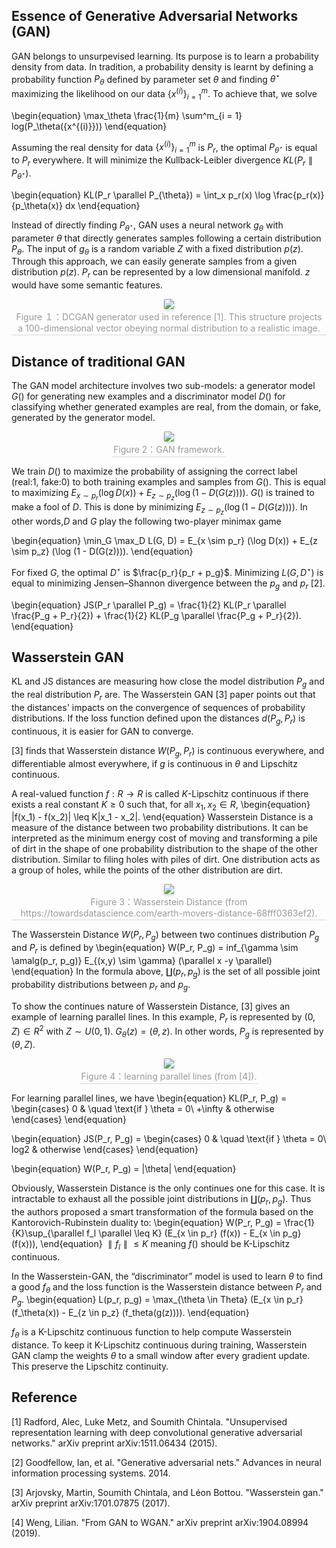 
<script src="https://cdn.mathjax.org/mathjax/latest/MathJax.js?config=TeX-AMS-MML_HTMLorMML" type="text/javascript"></script> <script type="text/x-mathjax-config"> MathJax.Hub.Config({ tex2jax: { skipTags: ['script', 'noscript', 'style', 'textarea', 'pre'], inlineMath: [['$','$']] } }); </script> 

## Essence of Generative Adversarial Networks (GAN)

GAN belongs to unsurpevised learning. Its purpose is to learn a probability density from data. In tradition, a probability density is learnt by defining a probability function $P_\theta$ defined by parameter set $\theta$ and finding $\theta^\star$ maximizing the likelihood on our data $\{ x^{(i)}\}^m_{i=1}$. To achieve that, we solve

\begin{equation}
\max_\theta \frac{1}{m} \sum^m_{i = 1} log(P_\theta({x^{(i)}}))
\end{equation}

Assuming the real density for data $\{ x^{(i)}\}^m_{i=1}$ is $P_r$, the optimal $P_{\theta^\star}$ is equal to $P_r$ everywhere. It will minimize the Kullback-Leibler divergence $KL(P_r \parallel P_{\theta^\star})$.

\begin{equation}
KL(P_r \parallel P_{\theta}) = \int_x p_r(x) \log \frac{p_r(x)}{p_\theta(x)} dx
\end{equation}

Instead of directly finding $P_{\theta^\star}$, GAN uses a neural network $g_{\theta}$ with parameter $\theta$ that directly
generates samples following a certain distribution $P_{\theta}$. The input of $g_{\theta}$ is a random variable $Z$ with a fixed distribution $p(z)$. Through this approach, we can easily generate samples from a given distribution $p(z)$. $P_{r}$ can be represented by a low dimensional manifold. $z$ would have some semantic features.

<center>
    <img style="border-radius: 0.13em;
    box-shadow: 0 2px 4px 0 rgba(34,36,38,.12),0 2px 6px 0 rgba(34,36,38,.08);" 
    src="https://raw.githubusercontent.com/Kaimaoge/Kaimaoge.github.io/master/images/generator.png">
    <br>
    <div style="color:orange; border-bottom: 1px solid #d9d9d9;
    display: inline-block;
    color: #999;
    padding: 2px;">Figure １：DCGAN generator used in reference [1]. This structure projects a 100-dimensional vector obeying normal distribution to a realistic image. </div>
</center>

## Distance of traditional GAN

The GAN model architecture involves two sub-models: a generator model $G()$ for generating new examples and a discriminator model $D()$ for classifying whether generated examples are real, from the domain, or fake, generated by the generator model. 

<center>
    <img style="border-radius: 0.12em;
    box-shadow: 0 2px 4px 0 rgba(34,36,38,.12),0 2px 6px 0 rgba(34,36,38,.08);" 
    src="https://raw.githubusercontent.com/Kaimaoge/Kaimaoge.github.io/master/images/GAN.png">
    <br>
    <div style="color:orange; border-bottom: 1px solid #d9d9d9;
    display: inline-block;
    color: #999;
    padding: 2px;">Figure 2：GAN framework. </div>
</center>

 We train $D()$ to maximize the probability of assigning the correct label (real:1, fake:0) to both training examples and samples from $G()$. This is equal to maximizing $E_{x \sim p_r} (\log D(x)) + E_{z \sim p_z} (\log (1 - D(G(z))))$. $G()$ is trained to make a fool of $D$. This is done by minimizing $E_{z \sim p_z} (\log (1 - D(G(z))))$. In other words,$D$ and $G$ play the following two-player minimax game
 
 \begin{equation}
\min_G \max_D L(G, D) = E_{x \sim p_r} (\log D(x)) + E_{z \sim p_z} (\log (1 - D(G(z)))).
\end{equation}

For fixed $G$, the optimal $D^\star$ is $\frac{p_r}{p_r + p_g}$. Minimizing $L(G, D^\star)$ is equal to minimizing Jensen–Shannon divergence between the $p_g$ and $p_r$ [2]. 

 \begin{equation}
JS(P_r \parallel P_g) = \frac{1}{2} KL(P_r \parallel \frac{P_g + P_r}{2}) + \frac{1}{2} KL(P_g \parallel \frac{P_g + P_r}{2}).
\end{equation}

## Wasserstein GAN

KL and JS distances are measuring how close the model distribution $P_g$ and the real distribution $P_r$ are. The Wasserstein GAN [3] paper points out that the distances' impacts on the convergence of sequences of probability distributions. If the loss function defined upon the distances $d(P_g, P_r)$ is continuous, it is easier for GAN to converge.

[3] finds that Wasserstein distance $W(P_g, P_r)$ is continuous everywhere, and differentiable almost everywhere, if $g$ is continuous in $\theta$ and Lipschitz continuous. 

A real-valued function $f:R \to R$ is called $K$-Lipschitz continuous if there exists a real constant $K \geq 0$ such that, for all $x_1,x_2 \in R$,
\begin{equation}
|f(x_1) - f(x_2)| \leq K|x_1 - x_2|.
\end{equation}
Wasserstein Distance is a measure of the distance between two probability distributions. It can be interpreted as the minimum energy cost of moving and transforming a pile of dirt in the shape of one probability distribution to the shape of the other distribution. Similar to filing holes with piles of dirt. One distribution acts as a group of holes, while the points of the other distribution are dirt.

<center>
    <img style="border-radius: 0.12em;
    box-shadow: 0 2px 4px 0 rgba(34,36,38,.12),0 2px 6px 0 rgba(34,36,38,.08);" 
    src="https://raw.githubusercontent.com/Kaimaoge/Kaimaoge.github.io/master/images/wass.png">
    <br>
    <div style="color:orange; border-bottom: 1px solid #d9d9d9;
    display: inline-block;
    color: #999;
    padding: 2px;">Figure 3：Wasserstein Distance (from https://towardsdatascience.com/earth-movers-distance-68fff0363ef2). </div>
</center>

The Wasserstein Distance $W(P_r, P_g)$ between two continues distribution $P_g$ and $P_r$ is defined by
\begin{equation}
W(P_r, P_g) = inf_{\gamma \sim \amalg(p_r, p_g)} E_{(x,y) \sim \gamma} (\parallel x -y \parallel)
\end{equation}
In the formula above, $\amalg(p_r, p_g)$ is the set of all possible joint probability distributions between $p_r$ and $p_g$.

To show the continues nature of Wasserstein Distance, [3] gives an example of learning parallel lines. In this example, $P_r$ is represented by $(0, Z) \in R^2$ with $Z \sim U(0, 1)$. $G_{\theta}(z) = (\theta, z)$. In other words, $P_g$ is represented by $(\theta, Z)$.
 
<center>
    <img style="border-radius: 0.12em;
    box-shadow: 0 2px 4px 0 rgba(34,36,38,.12),0 2px 6px 0 rgba(34,36,38,.08);" 
    src="https://raw.githubusercontent.com/Kaimaoge/Kaimaoge.github.io/master/images/wasserstein_simple_example.png">
    <br>
    <div style="color:orange; border-bottom: 1px solid #d9d9d9;
    display: inline-block;
    color: #999;
    padding: 2px;">Figure 4：learning parallel lines (from [4]). </div>
</center>

For learning parallel lines, we have
\begin{equation}
KL(P_r, P_g) =   \begin{cases}
    0       & \quad \text{if } \theta = 0\\
    +\infty & otherwise
  \end{cases}
\end{equation}

\begin{equation}
JS(P_r, P_g) =   \begin{cases}
    0       & \quad \text{if } \theta = 0\\
    log2   & otherwise
  \end{cases}
\end{equation}

\begin{equation}
W(P_r, P_g) =  |\theta| 
\end{equation}

Obviously, Wasserstein Distance is the only continues one for this case. It is intractable to exhaust all the possible joint distributions in $\amalg(p_r, p_g)$. Thus the authors proposed a smart transformation of the formula based on the Kantorovich-Rubinstein duality to:
\begin{equation}
W(P_r, P_g) = \frac{1}{K}\sup_{\parallel f_l \parallel \leq K} (E_{x \in p_r} (f(x)) - E_{x \in p_g} (f(x))),
\end{equation}
$\parallel f_l \parallel \leq K$ meaning $f()$ should be K-Lipschitz continuous.

In the Wasserstein-GAN, the “discriminator” model is used to learn $\theta$ to find a good $f_\theta$ and the loss function is the Wasserstein distance between $P_r$ and $P_g$.
 \begin{equation}
L(p_r, p_g) = \max_{\theta \in Theta} (E_{x \in p_r} (f_\theta(x)) - E_{z \in p_z} (f_theta(g(z)))).
\end{equation}

$f_\theta$ is a K-Lipschitz continuous function to help compute Wasserstein distance. To keep it K-Lipschitz continuous during training, Wasserstein GAN clamp the weights $\theta$ to a small window after every gradient update. This preserve the Lipschitz continuity.

## Reference
[1] Radford, Alec, Luke Metz, and Soumith Chintala. "Unsupervised representation learning with deep convolutional generative adversarial networks." arXiv preprint arXiv:1511.06434 (2015).

[2] Goodfellow, Ian, et al. "Generative adversarial nets." Advances in neural information processing systems. 2014. 

[3] Arjovsky, Martin, Soumith Chintala, and Léon Bottou. "Wasserstein gan." arXiv preprint arXiv:1701.07875 (2017).

[4] Weng, Lilian. "From GAN to WGAN." arXiv preprint arXiv:1904.08994 (2019).

